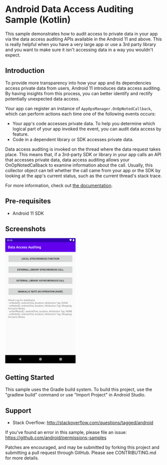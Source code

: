 
Android Data Access Auditing Sample (Kotlin)
===========================================

This sample demonstrates how to audit access to private data in your app via the data access
auditing APIs available in the Android 11 and above. This is really helpful when you have a very
large app or use a 3rd party library and you want to make sure it isn't accessing data in a way
you wouldn't expect.

Introduction
------------

To provide more transparency into how your app and its dependencies access private data from users,
Android 11 introduces data access auditing. By having insights from this process, you can better
identify and rectify potentially unexpected data access.

Your app can register an instance of `AppOpsManager.OnOpNotedCallback`, which can perform actions
each time one of the following events occurs:

- Your app's code accesses private data. To help you determine which logical part of your app
  invoked the event, you can audit data access by feature.
- Code in a dependent library or SDK accesses private data.

Data access auditing is invoked on the thread where the data request takes place. This means that,
if a 3rd-party SDK or library in your app calls an API that accesses private data, data access
auditing allows your OnOpNotedCallback to examine information about the call. Usually, this
collector object can tell whether the call came from your app or the SDK by looking at the app's
current status, such as the current thread's stack trace.

For more information, check out [the documentation](https://developer.android.com/preview/privacy/permissions#audit-by-feature).

Pre-requisites
--------------

- Android 11 SDK

Screenshots
-------------

<img src="screenshots/screenshot-1.png" height="400" alt="Screenshot"/>

Getting Started
---------------

This sample uses the Gradle build system. To build this project, use the
"gradlew build" command or use "Import Project" in Android Studio.

Support
-------

- Stack Overflow: http://stackoverflow.com/questions/tagged/android

If you've found an error in this sample, please file an issue:
https://github.com/android/permissions-samples

Patches are encouraged, and may be submitted by forking this project and
submitting a pull request through GitHub. Please see CONTRIBUTING.md for more details.
